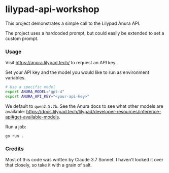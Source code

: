# lilypad-api-workshop

This project demonstrates a simple call to the Lilypad Anura API.

The project uses a hardcoded prompt, but could easily be extended to set a custom prompt.

### Usage

Visit https://anura.lilypad.tech/ to request an API key.

Set your API key and the model you would like to run as environment variables.


```bash
# Use a specific model
export ANURA_MODEL="gpt-4"
export ANURA_API_KEY="<your-api-key>"
```

We default to `qwen2.5:7b`. See the Anura docs to see what other models are available: https://docs.lilypad.tech/lilypad/developer-resources/inference-api#get-available-models.

Run a job:
```
go run .
```

### Credits

Most of this code was written by Claude 3.7 Sonnet. I haven't looked it over that closely, so take it with a grain of salt.
